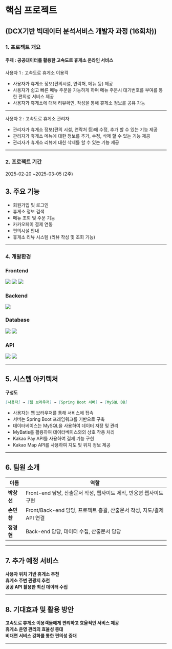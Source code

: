 # 핵심 프로젝트 
## (DCX기반 빅데이터 분석서비스 개발자 과정 (16회차))

### 1. 프로젝트 개요
#### 주제 : 공공대이터를 활용한 고속도로 휴게소 온라인 서비스


사용자 1 : 고속도로 휴게소 이용객
- 사용자가 휴게소 정보(편의시설, 연락처, 메뉴 등) 제공
- 사용자가 쉽고 빠른 메뉴 주문을 가능하게 하며 메뉴 주문시 대기번호를 부여를 통한 편의성 서비스 제공
- 사용자가 휴게소에 대해 리뷰확인, 작성을 통해 휴게소 정보를 공유 가능
---
사용자 2 : 고속도로 휴게소 관리자

- 관리자가 휴게소 정보(편의 시설, 연락처 등)에 수정, 추가 할 수 있는 기능 제공
- 관리자가 휴게소 메뉴에 대한 정보를 추가, 수정, 삭제 할 수 있는 기능 제공
- 관리자가 휴게소 리뷰에 대한 삭제를 할 수 있는 기능 제공


---
### 2. 프로젝트 기간

2025-02-20 ~2025-03-05 (2주)

## 3. 주요 기능

- 회원가입 및 로그인
- 휴게소 정보 검색
- 메뉴 조회 및 주문 기능
- 카카오페이 결제 연동
- 편의시설 안내
- 휴게소 리뷰 시스템 (리뷰 작성 및 조회 기능)

---

### 4. 개발환경
### Frontend
<p align="left">
  <img src="https://img.shields.io/badge/html5-E34F26?style=for-the-badge&logo=html5&logoColor=white">
  <img src="https://img.shields.io/badge/css-1572B6?style=for-the-badge&logo=css3&logoColor=white">
  <img src="https://img.shields.io/badge/javascript-F7DF1E?style=for-the-badge&logo=javascript&logoColor=black">
</p>

### Backend
<p align="left">
  <img src="https://img.shields.io/badge/springboot-6DB33F?style=for-the-badge&logo=springboot&logoColor=white">
</p>

### Database
<p align="left">
  <img src="https://img.shields.io/badge/mysql-4479A1?style=for-the-badge&logo=mysql&logoColor=white">
  <img src="https://img.shields.io/badge/apache tomcat-F8DC75?style=for-the-badge&logo=apachetomcat&logoColor=white">
</p>

### API
<p align="left">
  <img src="https://img.shields.io/badge/kakao pay-FFCD00?style=for-the-badge&logo=kakaotalk&logoColor=black">
  <img src="https://img.shields.io/badge/kakao map-FFCD00?style=for-the-badge&logo=googlemaps&logoColor=white">
</p>

---

## 5. 시스템 아키텍처

**구성도**
```md
[사용자] → [웹 브라우저] → [Spring Boot 서버] → [MySQL DB]
```
- 사용자는 웹 브라우저를 통해 서비스에 접속
- 서버는 Spring Boot 프레임워크를 기반으로 구축
- 데이터베이스는 MySQL을 사용하여 데이터 저장 및 관리
- MyBatis를 활용하여 데이터베이스와의 상호 작용 처리
- Kakao Pay API를 사용하여 결제 기능 구현
- Kakao Map API를 사용하여 지도 및 위치 정보 제공

---

## 6. 팀원 소개

| 이름 | 역할 |
|------|------|
| **박창선** | Front-end 담당, 산출문서 작성, 웹사이트 제작, 반응형 웹사이트 구현 |
| **손민찬** | Front/Back-end 담당, 프로젝트 총괄, 산출문서 작성, 지도/결제 API 연결 |
| **정경현** | Back-end 담당, 데이터 수집, 산출문서 담당 |

---

## 7. 추가 예정 서비스

**사용자 위치 기반 휴게소 추천**<br>
**휴게소 주변 관광지 추천**<br>
**공공 API 활용한 최신 데이터 수집**

---

## 8. 기대효과 및 활용 방안

**고속도로 휴게소 이용객들에게 편리하고 효율적인 서비스 제공** <br>
**휴게소 운영 관리의 효율성 증대** <br>
**비대면 서비스 강화를 통한 편의성 증대**

---



